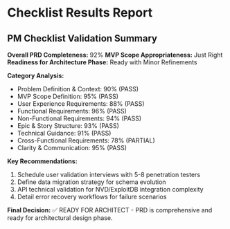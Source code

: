 # Checklist Results Report

## PM Checklist Validation Summary

**Overall PRD Completeness:** 92%
**MVP Scope Appropriateness:** Just Right
**Readiness for Architecture Phase:** Ready with Minor Refinements

**Category Analysis:**
- Problem Definition & Context: 90% (PASS)
- MVP Scope Definition: 95% (PASS)
- User Experience Requirements: 88% (PASS)
- Functional Requirements: 96% (PASS)
- Non-Functional Requirements: 94% (PASS)
- Epic & Story Structure: 93% (PASS)
- Technical Guidance: 91% (PASS)
- Cross-Functional Requirements: 78% (PARTIAL)
- Clarity & Communication: 95% (PASS)

**Key Recommendations:**
1. Schedule user validation interviews with 5-8 penetration testers
2. Define data migration strategy for schema evolution
3. API technical validation for NVD/ExploitDB integration complexity
4. Detail error recovery workflows for failure scenarios

**Final Decision:** ✅ READY FOR ARCHITECT - PRD is comprehensive and ready for architectural design phase.
